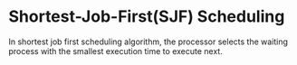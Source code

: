 # Shortest-Job-First(SJF) Scheduling

In shortest job first scheduling algorithm, the processor selects the waiting process with the smallest execution time to execute next.

